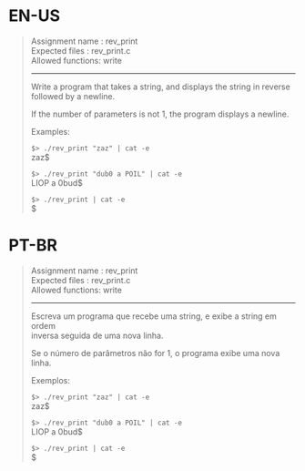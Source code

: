 # EN-US

> Assignment name  : rev_print   
> Expected files   : rev_print.c   
> Allowed functions: write   
> 
> --------------------------------------------------------------------------------   
> 
> Write a program that takes a string, and displays the string in reverse   
> followed by a newline.   
> 
> If the number of parameters is not 1, the program displays a newline.   
> 
> Examples:   
> 
> `$> ./rev_print "zaz" | cat -e`   
> zaz$   
> 
> `$> ./rev_print "dub0 a POIL" | cat -e`   
> LIOP a 0bud$   
> 
> `$> ./rev_print | cat -e`   
> $

# PT-BR

> Assignment name  : rev_print   
> Expected files   : rev_print.c   
> Allowed functions: write   
> 
> --------------------------------------------------------------------------------   
> 
> Escreva um programa que recebe uma string, e exibe a string em ordem   
> inversa seguida de uma nova linha.   
> 
> Se o número de parâmetros não for 1, o programa exibe uma nova linha.   
> 
> Exemplos:   
> 
> `$> ./rev_print "zaz" | cat -e`   
> zaz$   
> 
> `$> ./rev_print "dub0 a POIL" | cat -e`   
> LIOP a 0bud$   
> 
> `$> ./rev_print | cat -e`   
> $
